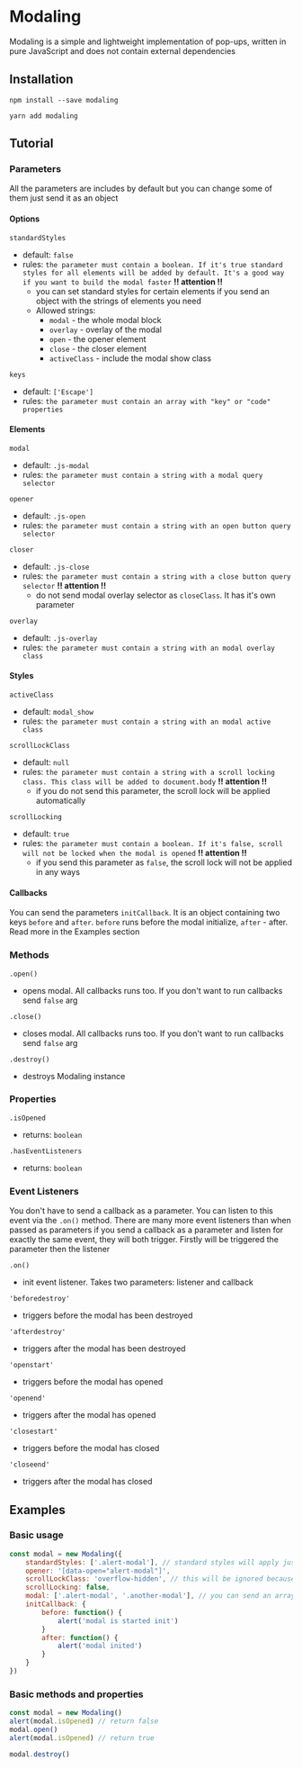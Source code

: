 # Modaling

Modaling is a simple and lightweight implementation of pop-ups, written in pure JavaScript and does not contain external dependencies

## Installation

```
npm install --save modaling
```

```
yarn add modaling
```

## Tutorial

### Parameters

All the parameters are includes by default but you can change some of them just send it as an object

#### Options

`standardStyles`
+ default: `false`
+ rules: `the parameter must contain a boolean. If it's true standard styles for all elements will be added by default. It's a good way if you want to build the modal faster`
**!! attention !!** 
    + you can set standard styles for certain elements if you send an object with the strings of elements you need 
    + Allowed strings:
        + `modal` - the whole modal block
        + `overlay` - overlay of the modal
        + `open` - the opener element
        + `close` - the closer element
        + `activeClass` - include the modal show class

`keys`
+ default: `['Escape']`
+ rules: `the parameter must contain an array with "key" or "code" properties`

#### Elements

`modal`
+ default: `.js-modal`
+ rules: `the parameter must contain a string with a modal query selector`

`opener`
+ default: `.js-open`
+ rules: `the parameter must contain a string with an open button query selector`

`closer`
+ default: `.js-close`
+ rules: `the parameter must contain a string with a close button query selector`
**!! attention !!** 
    + do not send modal overlay selector as `closeClass`. It has it's own parameter

`overlay`
+ default: `.js-overlay`
+ rules: `the parameter must contain a string with an modal overlay class`

#### Styles

`activeClass`
+ default: `modal_show`
+ rules: `the parameter must contain a string with an modal active class`

`scrollLockClass`
+ default: `null`
+ rules: `the parameter must contain a string with a scroll locking class. This class will be added to document.body`
**!! attention !!** 
    + if you do not send this parameter, the scroll lock will be applied automatically

`scrollLocking`
+ default: `true`
+ rules: `the parameter must contain a boolean. If it's false, scroll will not be locked when the modal is opened`
**!! attention !!** 
    + if you send this parameter as `false`, the scroll lock will not be applied in any ways

#### Callbacks

You can send the parameters `initCallback`. It is an object containing two keys `before` and `after`. `before` runs before the modal initialize, `after` - after. Read more in the Examples section

### Methods

`.open()`
+ opens modal. All callbacks runs too. If you don't want to run callbacks send `false` arg

`.close()`
+ closes modal. All callbacks runs too. If you don't want to run callbacks send `false` arg

`.destroy()`
+ destroys Modaling instance

### Properties

`.isOpened`
+ returns: `boolean`

`.hasEventListeners`
+ returns: `boolean`

### Event Listeners

You don't have to send a callback as a parameter. You can listen to this event via the `.on()` method. There are many more event listeners than when passed as parameters
if you send a callback as a parameter and listen for exactly the same event, they will both trigger. Firstly will be triggered the parameter then the listener

`.on()`
+ init event listener. Takes two parameters: listener and callback

`'beforedestroy'`
+ triggers before the modal has been destroyed

`'afterdestroy'`
+ triggers after the modal has been destroyed

`'openstart'`
+ triggers before the modal has opened

`'openend'`
+ triggers after the modal has opened

`'closestart'`
+ triggers before the modal has closed

`'closeend'`
+ triggers after the modal has closed

## Examples

### Basic usage

```javascript
const modal = new Modaling({
    standardStyles: ['.alert-modal'], // standard styles will apply just to '.alert-modal' selector
    opener: '[data-open="alert-modal"]',
    scrollLockClass: 'overflow-hidden', // this will be ignored because scrollLocking parameter is sended
    scrollLocking: false,
    modal: ['.alert-modal', '.another-modal'], // you can send an array of selectors
    initCallback: {
        before: function() {
            alert('modal is started init')
        }
        after: function() {
            alert('modal inited')
        }
    }
})
```

### Basic methods and properties

```javascript
const modal = new Modaling()
alert(modal.isOpened) // return false
modal.open() 
alert(modal.isOpened) // return true

modal.destroy()
```